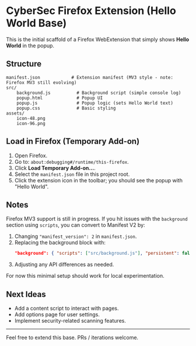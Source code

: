 # CyberSec Firefox Extension (Hello World Base)

This is the initial scaffold of a Firefox WebExtension that simply shows **Hello World** in the popup.

## Structure

```
manifest.json            # Extension manifest (MV3 style - note: Firefox MV3 still evolving)
src/
	background.js          # Background script (simple console log)
	popup.html             # Popup UI
	popup.js               # Popup logic (sets Hello World text)
	popup.css              # Basic styling
assets/
	icon-48.png
	icon-96.png
```

## Load in Firefox (Temporary Add-on)

1. Open Firefox.
2. Go to: `about:debugging#/runtime/this-firefox`.
3. Click **Load Temporary Add-on...**.
4. Select the `manifest.json` file in this project root.
5. Click the extension icon in the toolbar; you should see the popup with "Hello World".

## Notes

Firefox MV3 support is still in progress. If you hit issues with the `background` section using `scripts`, you can convert to Manifest V2 by:

1. Changing `"manifest_version": 2` in `manifest.json`.
2. Replacing the background block with:
   ```json
   "background": { "scripts": ["src/background.js"], "persistent": false }
   ```
3. Adjusting any API differences as needed.

For now this minimal setup should work for local experimentation.

## Next Ideas

- Add a content script to interact with pages.
- Add options page for user settings.
- Implement security-related scanning features.

---

Feel free to extend this base. PRs / iterations welcome.
